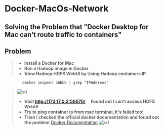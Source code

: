 # Docker-MacOs-Network


## Solving the Problem that "Docker Desktop for Mac can’t route traffic to containers"

## Problem

>- **Install a Docker for Mac**
>- **Run a Hadoop image in Docker**
>- **View Hadoop HDFS WebUI by Using Hadoop containers IP**  
```shell  
        docker inspect bbbbb | grep "IPAddress"
```
>![sd](https://drive.google.com/uc?export=view&id=1ppBwjnrhq7ZETDr3dUVG4CEDAi6YTW6d)  

>- **Visit http://172.17.0.2:50070/&emsp; Found out I can't access HDFS WebUI**
>- **Try to ping container ip from mac terminal, it's failed too!**  
>- **Then I checked the official docker documentation and found out the problem** [Docker Documentation](https://docs.docker.com/docker-for-mac/networking/)
>![sd](https://drive.google.com/uc?export=view&id=1qF8wCUtamXxeUDD2yufncMniDXWHzgt3)  

